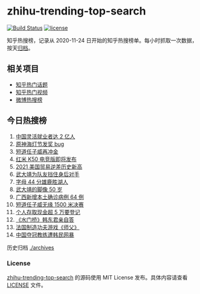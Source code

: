 # zhihu-trending-top-search

[![Build Status](https://github.com/justjavac/zhihu-trending-top-search/workflows/ci/badge.svg?branch=main)](https://github.com/justjavac/zhihu-trending-top-search/actions)
[![license](https://img.shields.io/github/license/justjavac/zhihu-trending-top-search)](https://github.com/justjavac/zhihu-trending-top-search/blob/main/LICENSE)

知乎热搜榜，记录从 2020-11-24 日开始的知乎热搜榜单。每小时抓取一次数据，按天[归档](./archives)。

## 相关项目

- [知乎热门话题](https://github.com/justjavac/zhihu-trending-hot-questions)
- [知乎热门视频](https://github.com/justjavac/zhihu-trending-hot-video)
- [微博热搜榜](https://github.com/justjavac/weibo-trending-hot-search)

## 今日热搜榜

<!-- BEGIN -->
<!-- 最后更新时间 Thu Feb 10 2022 03:10:31 GMT+0800 (China Standard Time) -->

1. [中国灵活就业者达 2 亿人](https://www.zhihu.com/search?q=灵活就业者)
1. [原神海灯节发奖 bug](https://www.zhihu.com/search?q=原神)
1. [短道任子威再冲金](https://www.zhihu.com/search?q=短道速滑)
1. [红米 K50 电竞版即将发布](https://www.zhihu.com/search?q=红米发布)
1. [2021 美国贸易逆差历史新高](https://www.zhihu.com/search?q=美国贸易逆差)
1. [武大靖为队友挡住身后对手](https://www.zhihu.com/search?q=武大靖)
1. [字母 44 分雄鹿胜湖人](https://www.zhihu.com/search?q=湖人)
1. [武大靖的脚像 50 岁](https://www.zhihu.com/search?q=武大靖)
1. [广西新增本土确诊病例 64 例](https://www.zhihu.com/search?q=广西疫情)
1. [短道任子威无缘 1500 米决赛](https://www.zhihu.com/search?q=短道速滑)
1. [个人存取现金超 5 万要登记](https://www.zhihu.com/search?q=个人存取)
1. [《水门桥》韩东君亲自答](https://www.zhihu.com/search?q=水门桥)
1. [法国制造功夫游戏《师父》](https://www.zhihu.com/search?q=师父游戏)
1. [中国夺冠教练遭韩民网暴](https://www.zhihu.com/search?q=中国教练遭韩民网暴)

<!-- END -->

历史归档 [./archives](./archives)

### License

[zhihu-trending-top-search](https://github.com/justjavac/zhihu-trending-top-search)
的源码使用 MIT License 发布。具体内容请查看 [LICENSE](./LICENSE) 文件。
